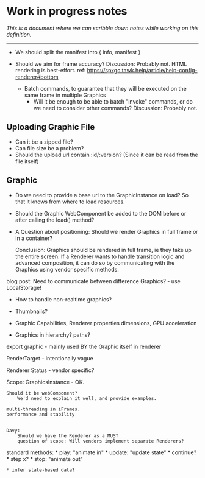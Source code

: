 # Work in progress notes

_This is a document where we can scribble down notes while working on this definition._

---


* We should split the manifest into { info, manifest }

* Should we aim for frame accuracy?
  Discussion: Probably not. HTML rendering is best-effort. ref: https://spxgc.tawk.help/article/help-config-renderer#bottom


    * Batch commands, to guarantee that they will be executed on the same frame in multiple Graphics
        * Will it be enough to be able to batch "invoke" commands, or do we need to consider other commands?
    Discussion: Probably not.


## Uploading Graphic File


* Can it be a zipped file?
* Can file size be a problem?
* Should the upload url contain :id/:version? (Since it can be read from the file itself)


## Graphic

* Do we need to provide a base url to the GraphicInstance on load? So that it knows from where to load resources.
* Should the Graphic WebComponent be added to the DOM before or after calling the load() method?


* A Question about positioning:
    Should we render Graphics in full frame or in a container?

    Conclusion: Graphics should be rendered in full frame, ie they take up the entire screen.
    If a Renderer wants to handle transition logic and advanced composition, it can do so by communicating with the Graphics using vendor specific methods.

blog post: Need to communicate between difference Graphics? - use LocalStorage!

* How to handle non-realtime graphics?

* Thumbnails?

* Graphic Capabilities, Renderer properties
    dimensions, GPU acceleration

* Graphics in hierarchy? paths?



export graphic - mainly used BY the Graphic itself in renderer

RenderTarget - intentionally vague

Renderer Status - vendor specific?

Scope:
    GraphicsInstance - OK.


    Should it be webComponent?
        We'd need to explain it well, and provide examples.

    multi-threading in iFrames.
    performance and stability


    Davy:
        Should we have the Renderer as a MUST
        question of scope: Will vendors implement separate Renderers?


  standard methods:
    * play: "animate in"
    * update: "update state"
    * continue?
    * step x?
    * stop: "animate out"

    * infer state-based data?
